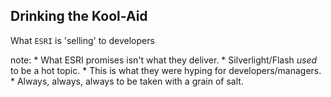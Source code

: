##  Drinking the Kool-Aid

What `ESRI` is 'selling' to developers

note:
    * What ESRI promises isn't what they deliver.
    * Silverlight/Flash *used* to be a hot topic.
    * This is what they were hyping for developers/managers.
    * Always, always, always to be taken with a grain of salt.
